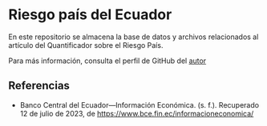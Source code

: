 # Riesgo país del Ecuador
En este repositorio se almacena la base de datos y archivos relacionados al artículo del Quantificador sobre el Riesgo País.

Para más información, consulta el perfil de GitHub del [autor](https://github.com/andressoria12)

## Referencias

- Banco Central del Ecuador—Información Económica. (s. f.). Recuperado 12 de julio de 2023, de https://www.bce.fin.ec/informacioneconomica/
